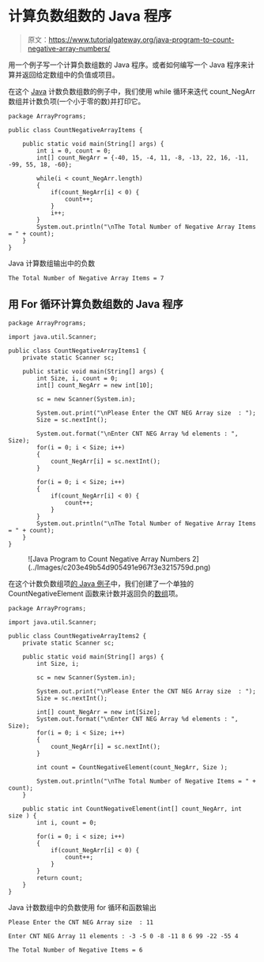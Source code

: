 # 计算负数组数的 Java 程序

> 原文：<https://www.tutorialgateway.org/java-program-to-count-negative-array-numbers/>

用一个例子写一个计算负数组数的 Java 程序。或者如何编写一个 Java 程序来计算并返回给定数组中的负值或项目。

在这个 [Java](https://www.tutorialgateway.org/java-tutorial/) 计数负数组数的例子中，我们使用 while 循环来迭代 count_NegArr 数组并计数负项(一个小于零的数)并打印它。

```
package ArrayPrograms;

public class CountNegativeArrayItems {

	public static void main(String[] args) {
		int i = 0, count = 0;
		int[] count_NegArr = {-40, 15, -4, 11, -8, -13, 22, 16, -11, -99, 55, 18, -60};

		while(i < count_NegArr.length) 
		{
			if(count_NegArr[i] < 0) {
				count++;
			}
			i++;
		}
		System.out.println("\nThe Total Number of Negative Array Items = " + count);
	}
}
```

Java 计算数组输出中的负数

```
The Total Number of Negative Array Items = 7
```

## 用 For 循环计算负数组数的 Java 程序

```
package ArrayPrograms;

import java.util.Scanner;

public class CountNegativeArrayItems1 {
	private static Scanner sc;

	public static void main(String[] args) {
		int Size, i, count = 0;
		int[] count_NegArr = new int[10];

		sc = new Scanner(System.in);

		System.out.print("\nPlease Enter the CNT NEG Array size  : ");
		Size = sc.nextInt();

		System.out.format("\nEnter CNT NEG Array %d elements : ", Size);
		for(i = 0; i < Size; i++) 
		{
			count_NegArr[i] = sc.nextInt();
		}

		for(i = 0; i < Size; i++) 
		{
			if(count_NegArr[i] < 0) {
				count++;
			}
		}
		System.out.println("\nThe Total Number of Negative Array Items = " + count);
	}
}
```

<figure class="wp-block-image size-large">![Java Program to Count Negative Array Numbers 2](../Images/c203e49b54d905491e967f3e3215759d.png)</figure>

在这个计数负数组项[的 Java 例子](https://www.tutorialgateway.org/learn-java-programs/)中，我们创建了一个单独的 CountNegativeElement 函数来计数并返回负的[数组](https://www.tutorialgateway.org/java-array/)项。

```
package ArrayPrograms;

import java.util.Scanner;

public class CountNegativeArrayItems2 {
	private static Scanner sc;

	public static void main(String[] args) {
		int Size, i;

		sc = new Scanner(System.in);

		System.out.print("\nPlease Enter the CNT NEG Array size  : ");
		Size = sc.nextInt();

		int[] count_NegArr = new int[Size];
		System.out.format("\nEnter CNT NEG Array %d elements : ", Size);
		for(i = 0; i < Size; i++) 
		{
			count_NegArr[i] = sc.nextInt();
		}

		int count = CountNegativeElement(count_NegArr, Size );

		System.out.println("\nThe Total Number of Negative Items = " + count);
	}

	public static int CountNegativeElement(int[] count_NegArr, int size ) {
		int i, count = 0;

		for(i = 0; i < size; i++) 
		{
			if(count_NegArr[i] < 0) {
				count++;
			}
		}
		return count;
	}
}
```

Java 计数数组中的负数使用 for 循环和函数输出

```
Please Enter the CNT NEG Array size  : 11

Enter CNT NEG Array 11 elements : -3 -5 0 -8 -11 8 6 99 -22 -55 4

The Total Number of Negative Items = 6
```